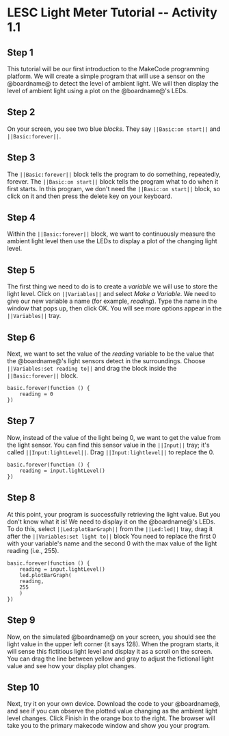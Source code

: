 # LESC Light Meter Tutorial -- Activity 1.1

## Step 1

This tutorial will be our first introduction to the MakeCode programming platform. We will create a simple program that will use a sensor on the @boardname@ to detect the level of ambient light. We will then display the level of ambient light using a plot on the @boardname@'s LEDs.

## Step 2

On your screen, you see two blue *blocks*. They say ``||Basic:on start||`` and ``||Basic:forever||``. 

## Step 3

The ``||Basic:forever||`` block tells the program to do something, repeatedly, forever. The ``||Basic:on start||`` block tells the program what to do when it first starts.  In this program, we don't need the ``||Basic:on start||`` block, so click on it and then press the delete key on your keyboard.

## Step 4

Within the ``||Basic:forever||`` block, we want to continuously measure the ambient light level then use the LEDs to display a plot of the changing light level.

## Step 5

The first thing we need to do is to create a *variable* we will use to store the light level. Click on ``||Variables||`` and select *Make a Variable*. We need to give our new variable a name (for example, *reading*). Type the name in the  window that pops up, then click OK. You will see more options appear in the ``||Variables||`` tray.

## Step 6

Next, we want to set the value of the *reading* variable to be the value that the @boardname@'s light sensors detect in the surroundings. Choose ``||Variables:set reading to||`` and drag the block inside the ``||Basic:forever||`` block.

```blocks
basic.forever(function () {
    reading = 0
})
```

## Step 7

Now, instead of the value of the light being 0, we want to get the value from the light sensor. You can find this sensor value in the ``||Input||`` tray; it's called ``||Input:lightLevel||``. Drag ``||Input:lightlevel||`` to replace the 0.

```blocks
basic.forever(function () {
    reading = input.lightLevel()
})
```

## Step 8

At this point, your program is successfully retrieving the light value. But you don't know what it is! We need to display it on the @boardname@'s LEDs. To do this, select ``||Led:plotBarGraph||`` from the ``||Led:led||`` tray, drag it after the ``||Variables:set light to||`` block You need to replace the first 0 with your variable's name and the second 0 with the max value of the light reading (i.e., 255).

```blocks
basic.forever(function () {
    reading = input.lightLevel()
    led.plotBarGraph(
    reading,
    255
    )
})
```

## Step 9

Now, on the simulated @boardname@ on your screen, you should see the light value in the upper left corner (it says 128). When the program starts, it will sense this fictitious light level and display it as a scroll on the screen. You can drag the line between yellow and gray to adjust the fictional light value and see how your display plot changes.

## Step 10

Next, try it on your own device. Download the code to your @boardname@, and see if you can observe the plotted value changing as the ambient light level changes. Click Finish in the orange box to the right. The browser will take you to the primary makecode window and show you your program.
